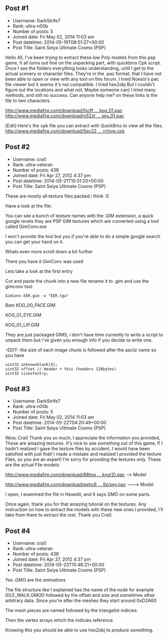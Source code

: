 ## Post #1
- Username: DarkStrife7
- Rank: ultra-n00b
- Number of posts: 5
- Joined date: Fri May 02, 2014 11:03 am
- Post datetime: 2014-05-19T08:51:27+00:00
- Post Title: Saint Seiya Ultimate Cosmo [PSP]

Hello All, I've been trying to extract these low Poly models from this psp game, It all turns out fine on the unpacking part, with quickbms Cpk script. Once I see the folders everything looks understanding, until I get to the actual scenery or character files. They're in the .pac format, that I have not been able to open or view with any tool on this forum. I tried Noesis's pac file viewer but it seems it's not compatible. I tried hex2obj But I couldn't figure out the locations and what not, Maybe someone can)  I tried many methods, and still no success. Can anyone help me?  on these links is the file to two characters. 

[http://www.mediafire.com/download/fscff ... kog_01.pac](http://www.mediafire.com/download/fscffpd6ig4ye5l/kog_01.pac)
[http://www.mediafire.com/download/o52zt ... sey_01.pac](http://www.mediafire.com/download/o52zto361ldpdgo/sey_01.pac)

[Edit] Here's the cpk file you can extract with QuickBms to view all the files. 
[http://www.mediafire.com/download/5ec22 ... rchive.cpk](http://www.mediafire.com/download/5ec223gbhvcadun/archive.cpk)
## Post #2
- Username: cra0
- Rank: ultra-veteran
- Number of posts: 438
- Joined date: Fri Apr 27, 2012 4:37 pm
- Post datetime: 2014-05-21T10:31:20+00:00
- Post Title: Saint Seiya Ultimate Cosmo [PSP]

These are mostly all texture files packed i think :S


Have a look at the file:


You can see a bunch of texture names with the .GIM extension, a quick google revels they are PSP GIM textures which are converted using a tool called GimConv.exe

I won't provide the tool but you if you're able to do a simple google search you can get your hand on it.

Whats even more scroll down a bit further 



There you have it GimConv was used 

Lets take a look at the first entry


Cut and paste the chunk into a new file rename it to .gim and use the gimconv tool

```
GimConv EER.gim -o "EER.tga"
```


Bam 
KOG_00_FACE.GIM


KOG_01_EYE.GIM


KOG_01_LIP.GIM


They are just packaged GIMS, i don't have time currently to write a script to unpack them but i've given you enough info if you decide to write one.


-EDIT- the size of each image chunk is followed after the asciiz name so you have

```
uint32 unknownblank[4];
uint32 offset // Header + this (headers 128bytes)
uint32 sizeofentry;

```
## Post #3
- Username: DarkStrife7
- Rank: ultra-n00b
- Number of posts: 5
- Joined date: Fri May 02, 2014 11:03 am
- Post datetime: 2014-05-22T04:20:49+00:00
- Post Title: Saint Seiya Ultimate Cosmo [PSP]

Wow, Cra0 Thank you so much, I appreciate the information you provided, Those are amazing textures. It's nice to see something out of this game, If I hadn't realized I gave the texture files by accident, I would have been satisfied with just that! I made a mistake and realized I provided the texture Files, so you are an expert! I'm sorry for providing the textures only.   These are the actual File models:  

[http://www.mediafire.com/download/88tqg ... kog(2).pac](http://www.mediafire.com/download/88tqgy9yydpc0hk/kog%282%29.pac)     --> Model

[http://www.mediafire.com/download/pehc6 ... 9z/sey.pac](http://www.mediafire.com/download/pehc6b7kflhe39z/sey.pac)   ---> Model

I open, I examined the file in Hexedit, and It says GMO on some parts. 

Once again, thank you for that amazing tutorial on the textures. Any instruction on how to extract the models with these new ones I provided, I'll take from there to extract the rest. Thank you Cra0.
## Post #4
- Username: cra0
- Rank: ultra-veteran
- Number of posts: 438
- Joined date: Fri Apr 27, 2012 4:37 pm
- Post datetime: 2014-05-23T15:46:21+00:00
- Post Title: Saint Seiya Ultimate Cosmo [PSP]

Yes .GMO are the animations


The file structure like I explained has the name of the node for example IDLE_WALK.GMOD followed by the offset and size and sometimes other arbitrary data. Since you're after the meshes they start around 0xD2A60



The mesh pieces are named followed by the triangelist indicies.

Then the vertex arrays which the indicies reference


Knowing this you should be able to use hex2obj to produce something.
